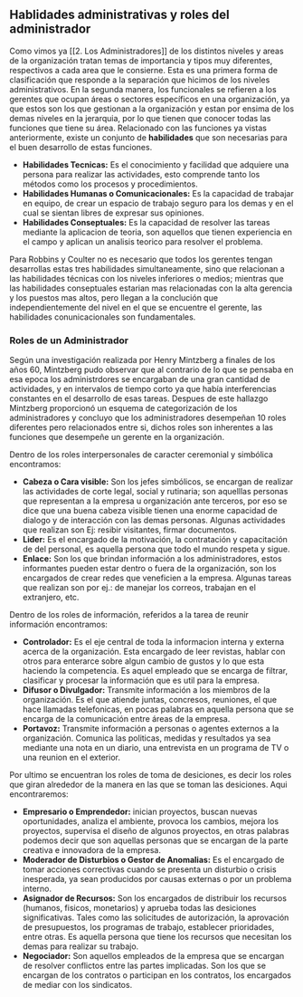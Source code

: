 ## Hablidades administrativas y roles del administrador
Como vimos ya [[2. Los Administradores]] de los distintos niveles y areas de la organización tratan temas de importancia y tipos muy diferentes, respectivos a cada area que le consierne. Esta es una primera forma de clasificación que responde a la separación que hicimos de los niveles administrativos.
En la segunda manera, los funcionales se refieren a los gerentes que ocupan áreas o sectores específicos en una organización, ya que estos son los que gestionan a la organización y estan por ensima de los demas niveles en la jerarquia, por lo que tienen que conocer todas las funciones que tiene su área. Relacionado con las funciones ya vistas anteriormente, existe un conjunto de **habilidades** que son necesarias para el buen desarrollo de estas funciones.

- **Habilidades Tecnicas:** Es el conocimiento y facilidad que adquiere una persona para realizar las actividades, esto comprende tanto los métodos como los procesos y procedimientos.
- **Habilidades Humanas o Comunicacionales:** Es la capacidad de trabajar en equipo, de crear un espacio de trabajo seguro para los demas y en el cual se sientan libres de expresar sus opiniones.
- **Habilidades Conseptuales:** Es la capacidad de resolver las tareas mediante la aplicacion de teoria, son aquellos que tienen experiencia en el campo y aplican un analisis teorico para resolver el problema.

Para Robbins y Coulter no es necesario que todos los gerentes tengan desarrollas estas tres habilidades simultaneamente, sino que relacionan a las habilidades técnicas con los niveles inferiores o medios; mientras que las habilidades conseptuales estarian mas relacionadas con la alta gerencia y los puestos mas altos, pero llegan a la conclución que independientemente del nivel en el que se encuentre el gerente, las habilidades conunicacionales son fundamentales.

### Roles de un Administrador
Según una investigación realizada por Henry Mintzberg a finales de los años 60, Mintzberg pudo observar que al contrario de lo que se pensaba en esa epoca los administrdores se encargaban de una gran cantidad de actividades, y en intervalos de tiempo corto ya que había interferencias constantes en el desarrollo de esas tareas. Despues de este hallazgo Mintzberg proporcionó un esquema de categorización de los administradores y concluyo que los administradores desempeñan 10 roles diferentes pero relacionados entre si, dichos roles son inherentes a las funciones que desempeñe un gerente en la organización.

Dentro de los roles interpersonales de caracter ceremonial y simbólica encontramos:

- **Cabeza o Cara visible:** Son los jefes simbólicos, se encargan de realizar las actividades de corte legal, social y rutinaria; son aquelllas personas que representan a la empresa u organización ante terceros, por eso se dice que una buena cabeza visible tienen una enorme capacidad de dialogo y de interacción con las demas personas. Algunas actividades que realizan son Ej: resibir visitantes, firmar documentos.
- **Lider:** Es el encargado de la motivación, la contratación y capacitación de del personal, es aquella persona que todo el mundo respeta y sigue.
- **Enlace:** Son los que brindan información a los administradores, estos informantes pueden estar dentro o fuera de la organización, son los encargados de crear redes que veneficien a la empresa. Algunas tareas que realizan son por ej.: de manejar los correos, trabajan en el extranjero, etc.

Dentro de los roles de información, referidos a la tarea de reunir información encontramos:

- **Controlador:** Es el eje central de toda la informacion interna y externa acerca de la organización. Esta encargado de leer revistas, hablar con otros para enterarce sobre algun cambio de gustos y lo que esta haciendo la competencia. Es aquel empleado que se encarga de filtrar, clasificar y procesar la información que es util para la empresa.
- **Difusor o Divulgador:** Transmite información a los miembros de la organización. Es el que atiende juntas, concresos, reuniones, el que hace llamadas telefonicas, en pocas palabras en aquella persona que se encarga de la comunicación entre áreas de la empresa.
- **Portavoz:** Transmite información a personas o agentes externos a la organización. Comunica las politicas, medidas y resultados ya sea mediante una nota en un diario, una entrevista en un programa de TV o una reunion en el exterior.

Por ultimo se encuentran los roles de toma de desiciones, es decir los roles que giran alrededor de la manera en las que se toman las desiciones. Aqui encontraremos:

- **Empresario o Emprendedor:** inician proyectos, buscan nuevas oportunidades, analiza el ambiente, provoca los cambios, mejora los proyectos, supervisa el diseño de algunos proyectos, en otras palabras podemos decir que son aquellas personas que se encargan de la parte creativa e innovadora de la empresa.
- **Moderador de Disturbios o Gestor de Anomalias:** Es el encargado de tomar acciones correctivas cuando se presenta un disturbio o crisis inesperada, ya sean producidos por causas externas o por un problema interno.
- **Asignador de Recursos:** Son los encargados de distribuir los recursos (humanos, fisicos, monetarios) y aprueba todas las desiciones significativas. Tales como las solicitudes de autorización, la aprovación de presupuestos, los programas de trabajo, establecer prioridades, entre otras. Es aquella persona que tiene los recursos que necesitan los demas para realizar su trabajo.
- **Negociador:** Son aquellos empleados de la empresa que se encargan de resolver conflictos entre las partes implicadas. Son los que se encargan de los contratos o participan en los contratos, los encargados de mediar con los sindicatos.

